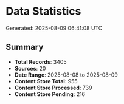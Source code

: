 # Data Statistics

Generated: 2025-08-09 06:41:08 UTC

## Summary

- **Total Records**: 3405
- **Sources**: 20
- **Date Range**: 2025-08-08 to 2025-08-09
- **Content Store Total**: 955
- **Content Store Processed**: 739
- **Content Store Pending**: 216
